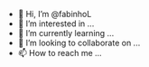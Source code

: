 - 👋 Hi, I’m @fabinhoL
- 👀 I’m interested in ...
- 🌱 I’m currently learning ...
- 💞️ I’m looking to collaborate on ...
- 📫 How to reach me ...

<!---
fabinhoL/fabinhoL is a ✨ special ✨ repository because its `README.md` (this file) appears on your GitHub profile.
You can click the Preview link to take a look at your changes.
--->
